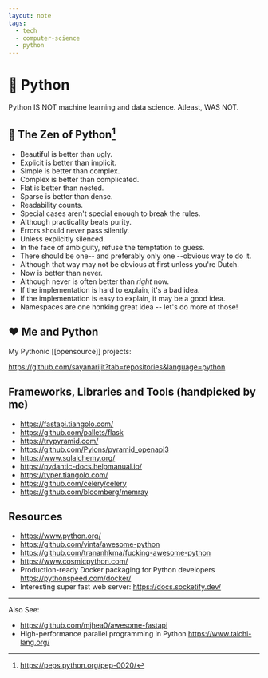 ```yaml
---
layout: note
tags:
  - tech
  - computer-science
  - python
---
```


# 🐍 Python

Python IS NOT machine learning and data science. Atleast, WAS NOT.

## 📖 The Zen of Python[^1]

- Beautiful is better than ugly.
- Explicit is better than implicit.
- Simple is better than complex.
- Complex is better than complicated.
- Flat is better than nested.
- Sparse is better than dense.
- Readability counts.
- Special cases aren't special enough to break the rules.
- Although practicality beats purity.
- Errors should never pass silently.
- Unless explicitly silenced.
- In the face of ambiguity, refuse the temptation to guess.
- There should be one-- and preferably only one --obvious way to do it.
- Although that way may not be obvious at first unless you're Dutch.
- Now is better than never.
- Although never is often better than _right_ now.
- If the implementation is hard to explain, it's a bad idea.
- If the implementation is easy to explain, it may be a good idea.
- Namespaces are one honking great idea -- let's do more of those!

## ❤️ Me and Python

My Pythonic [[opensource]] projects:

https://github.com/sayanarijit?tab=repositories&language=python

## Frameworks, Libraries and Tools (handpicked by me)

- https://fastapi.tiangolo.com/
- https://github.com/pallets/flask
- https://trypyramid.com/
- https://github.com/Pylons/pyramid_openapi3
- https://www.sqlalchemy.org/
- https://pydantic-docs.helpmanual.io/
- https://typer.tiangolo.com/
- https://github.com/celery/celery
- https://github.com/bloomberg/memray

## Resources

- https://www.python.org/
- https://github.com/vinta/awesome-python
- https://github.com/trananhkma/fucking-awesome-python
- https://www.cosmicpython.com/
- Production-ready Docker packaging for Python developers https://pythonspeed.com/docker/
- Interesting super fast web server: https://docs.socketify.dev/

[^1]: https://peps.python.org/pep-0020/

---

Also See:

- https://github.com/mjhea0/awesome-fastapi
- High-performance parallel programming in Python https://www.taichi-lang.org/
